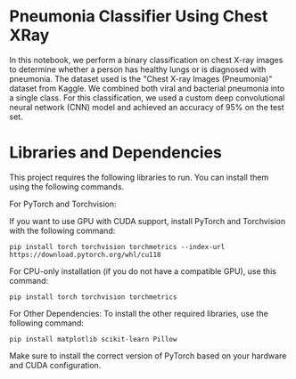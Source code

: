 # Pneumonia Classifier Using Chest XRay
In this notebook, we perform a binary classification on chest X-ray images to determine whether a person has healthy lungs or is diagnosed with pneumonia. 
The dataset used is the "Chest X-ray Images (Pneumonia)" dataset from Kaggle. 
We combined both viral and bacterial pneumonia into a single class. 
For this classification, we used a custom deep convolutional neural network (CNN) model and achieved an accuracy of 95% on the test set.



# Libraries and Dependencies
This project requires the following libraries to run. You can install them using the following commands.

For PyTorch and Torchvision:

If you want to use GPU with CUDA support, install PyTorch and Torchvision with the following command:

```shell
pip install torch torchvision torchmetrics --index-url https://download.pytorch.org/whl/cu118
```

For CPU-only installation (if you do not have a compatible GPU), use this command:

```shell
pip install torch torchvision torchmetrics
```

For Other Dependencies:
To install the other required libraries, use the following command:

```shell bash
pip install matplotlib scikit-learn Pillow 
```

Make sure to install the correct version of PyTorch based on your hardware and CUDA configuration.


